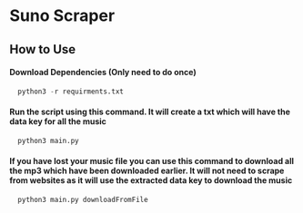 
# Suno Scraper




## How to Use

#### Download Dependencies (Only need to do once)

```python
  python3 -r requirments.txt
```
 
#### Run the script using this command. It will create a txt which will have the data key for all the music

```python
  python3 main.py
```
#### If you have lost your music file you can use this command to download all the mp3 which have been downloaded earlier. It will not need to scrape from websites as it will use the extracted data key to download the music

```python
  python3 main.py downloadFromFile
```
